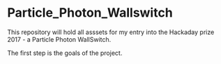 # Particle_Photon_Wallswitch
This repository will hold all asssets for my entry into the Hackaday prize 2017 - a Particle Photon WallSwitch.

The first step is the goals of the project. 
